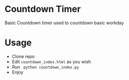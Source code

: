 # Countdown Timer
Basic Countdown timer used to countdown basic workday

# Usage
 - Clone repo
 - Edit ```countdown_index.html``` as you wish
 - Run ``` python countdown_index.py```
 - Enjoy 
